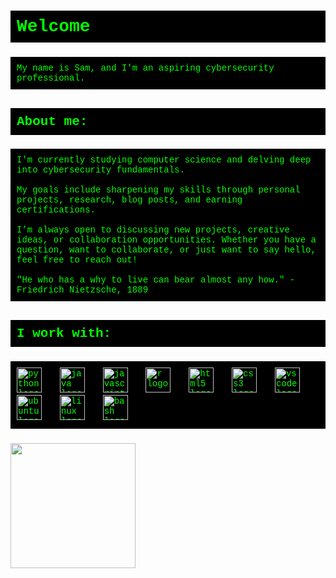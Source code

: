 <h1 align="left" style="color: #00FF00; background-color: #000000; padding: 10px; font-family: 'Courier New', Courier, monospace;">Welcome</h1>

###

<p align="left" style="color: #00FF00; background-color: #000000; padding: 10px; font-family: 'Courier New', Courier, monospace;">
My name is Sam, and I'm an aspiring cybersecurity professional.
</p>

###

<h2 align="left" style="color: #00FF00; background-color: #000000; padding: 10px; font-family: 'Courier New', Courier, monospace;">About me:</h2>

###

<p align="left" style="color: #00FF00; background-color: #000000; padding: 10px; font-family: 'Courier New', Courier, monospace;">
I'm currently studying computer science and delving deep into cybersecurity fundamentals.<br><br>My goals include sharpening my skills through personal projects, research, blog posts, and earning certifications.<br><br>I’m always open to discussing new projects, creative ideas, or collaboration opportunities. Whether you have a question, want to collaborate, or just want to say hello, feel free to reach out!<br><br>"He who has a why to live can bear almost any how." - Friedrich Nietzsche, 1889
</p>

###

<h2 align="left" style="color: #00FF00; background-color: #000000; padding: 10px; font-family: 'Courier New', Courier, monospace;">I work with:</h2>

###

<div align="left" style="color: #00FF00; background-color: #000000; padding: 10px; font-family: 'Courier New', Courier, monospace;">
  <img src="https://cdn.jsdelivr.net/gh/devicons/devicon/icons/python/python-original.svg" height="40" alt="python logo"  />
  <img width="12" />
  <img src="https://cdn.jsdelivr.net/gh/devicons/devicon/icons/java/java-original.svg" height="40" alt="java logo"  />
  <img width="12" />
  <img src="https://cdn.jsdelivr.net/gh/devicons/devicon/icons/javascript/javascript-original.svg" height="40" alt="javascript logo"  />
  <img width="12" />
  <img src="https://cdn.jsdelivr.net/gh/devicons/devicon/icons/r/r-original.svg" height="40" alt="r logo"  />
  <img width="12" />
  <img src="https://cdn.jsdelivr.net/gh/devicons/devicon/icons/html5/html5-original.svg" height="40" alt="html5 logo"  />
  <img width="12" />
  <img src="https://cdn.jsdelivr.net/gh/devicons/devicon/icons/css3/css3-original.svg" height="40" alt="css3 logo"  />
  <img width="12" />
  <img src="https://cdn.jsdelivr.net/gh/devicons/devicon/icons/vscode/vscode-original.svg" height="40" alt="vscode logo"  />
  <img width="12" />
  <img src="https://cdn.jsdelivr.net/gh/devicons/devicon/icons/ubuntu/ubuntu-plain.svg" height="40" alt="ubuntu logo"  />
  <img width="12" />
  <img src="https://cdn.jsdelivr.net/gh/devicons/devicon/icons/linux/linux-original.svg" height="40" alt="linux logo"  />
  <img width="12" />
  <img src="https://cdn.jsdelivr.net/gh/devicons/devicon/icons/bash/bash-original.svg" height="40" alt="bash logo"  />
</div>

###

<div align="left">
  <img height="200" src="https://media3.giphy.com/media/fByehYIrOIzO8XolJK/giphy.gif?cid=6c09b9528jbs8p5rnf409iyoghidlrgjkme5gqvggwmpagqj&ep=v1_gifs_search&rid=giphy.gif&ct=g"  />
</div>

###
